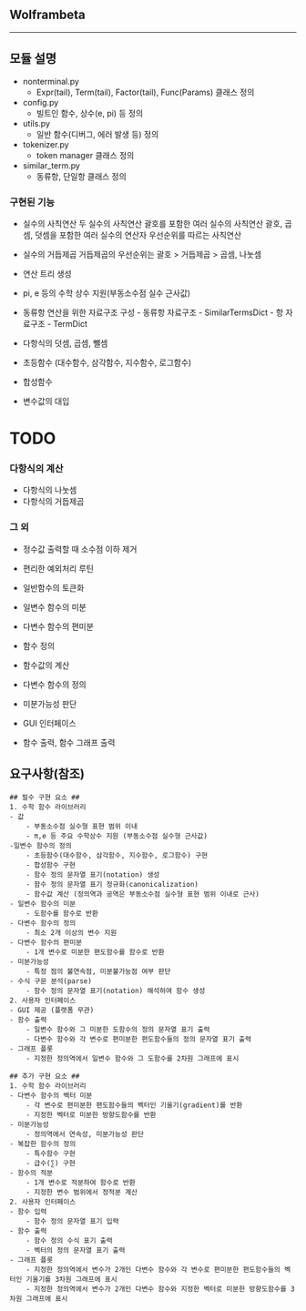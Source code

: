 ## Wolframbeta ##
---
## 모듈 설명 ##
* nonterminal.py
    - Expr(tail), Term(tail), Factor(tail), Func(Params) 클래스 정의
* config.py
    - 빌트인 함수, 상수(e, pi) 등 정의
* utils.py
    - 일반 함수(디버그, 에러 발생 등) 정의
* tokenizer.py
    - token manager 클래스 정의
* similar_term.py
    - 동류항, 단일항 클래스 정의

### 구현된 기능 ###
- 실수의 사칙연산
    두 실수의 사칙연산
    괄호를 포함한 여러 실수의 사칙연산
    괄호, 곱셈, 덧셈을 포함한 여러 실수의 연산자 우선순위를 따르는 사칙연산
- 실수의 거듭제곱
    거듭제곱의 우선순위는 괄호 > 거듭제곱 > 곱셈, 나눗셈
- 연산 트리 생성
- pi, e 등의 수학 상수 지원(부동소수점 실수 근사값)
- 동류항 연산을 위한 자료구조 구성
        - 동류항 자료구조 - SimilarTermsDict
        - 항 자료구조 - TermDict
- 다항식의 덧셈, 곱셈, 뺄셈
- 초등함수 (대수함수, 삼각함수, 지수함수, 로그함수)
- 합성함수

- 변수값의 대입

# TODO #

### 다항식의 계산 ###
- 다항식의 나눗셈
- 다항식의 거듭제곱

### 그 외 ###

- 정수값 출력할 때 소수점 이하 제거
- 편리한 예외처리 루틴

- 일반함수의 토큰화
- 일변수 함수의 미분
- 다변수 함수의 편미분
- 함수 정의
- 함수값의 계산
- 다변수 함수의 정의
- 미분가능성 판단

- GUI 인터페이스
- 함수 출력, 함수 그래프 출력

## 요구사항(참조) ## 
    ## 필수 구현 요소 ##
    1. 수학 함수 라이브러리
    - 값
        - 부동소수점 실수형 표현 범위 이내
        - π,e 등 주요 수학상수 지원 (부동소수점 실수형 근사값)
    -일변수 함수의 정의
        - 초등함수(대수함수, 삼각함수, 지수함수, 로그함수) 구현
        - 합성함수 구현
        - 함수 정의 문자열 표기(notation) 생성
        - 함수 정의 문자열 표기 정규화(canonicalization)
        - 함수값 계산 (정의역과 공역은 부동소수점 실수형 표현 범위 이내로 근사)
    - 일변수 함수의 미분
        - 도함수를 함수로 반환
    - 다변수 함수의 정의
        - 최소 2개 이상의 변수 지원
    - 다변수 함수의 편미분
        - 1개 변수로 미분한 편도함수를 함수로 반환
    - 미분가능성
        - 특정 점의 불연속점, 미분불가능점 여부 판단
    - 수식 구문 분석(parse)
        - 함수 정의 문자열 표기(notation) 해석하여 함수 생성
    2. 사용자 인터페이스
    - GUI 제공 (플랫폼 무관)
    - 함수 출력
        - 일변수 함수와 그 미분한 도함수의 정의 문자열 표기 출력
        - 다변수 함수와 각 변수로 편미분한 편도함수들의 정의 문자열 표기 출력
    - 그래프 플롯
        - 지정한 정의역에서 일변수 함수와 그 도함수를 2차원 그래프에 표시
     
    ## 추가 구현 요소 ##
    1. 수학 함수 라이브러리
    - 다변수 함수의 벡터 미분
        - 각 변수로 편미분한 편도함수들의 벡터인 기울기(gradient)를 반환
        - 지정한 벡터로 미분한 방향도함수를 반환
    - 미분가능성
        - 정의역에서 연속성, 미분가능성 판단
    - 복잡한 함수의 정의
        - 특수함수 구현
        - 급수(∑) 구현
    - 함수의 적분
        - 1개 변수로 적분하여 함수로 반환
        - 지정한 변수 범위에서 정적분 계산
    2. 사용자 인터페이스
    - 함수 입력
        - 함수 정의 문자열 표기 입력
    - 함수 출력
        - 함수 정의 수식 표기 출력
        - 벡터의 정의 문자열 표기 출력
    - 그래프 플롯
        - 지정한 정의역에서 변수가 2개인 다변수 함수와 각 변수로 편미분한 편도함수들의 벡터인 기울기를 3차원 그래프에 표시
        - 지정한 정의역에서 변수가 2개인 다변수 함수와 지정한 벡터로 미분한 방향도함수를 3차원 그래프에 표시
        